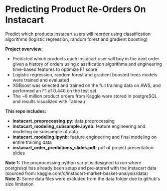 # Predicting Product Re-Orders On Instacart

Predict which products Instacart users will reorder using classification algorithms (logistic regression, random forest and gradient boosting)

**Project overview:**
- Predicted which products each Instacart user will buy in the next order given a history of orders using classification algorithms and engineering time-based features to optimize F1 score 
- Logistic regression, random forest and gradient boosted trees models were trained and evaluated
- XGBoost was selected and trained on the full training data on AWS, and performed an F1 of 0.440 on the test set
- The ~8 million product orders from Kaggle were stored in postgreSQL and results visualized with Tableau

**This repo includes:** 

- **instacart_proprocessing.py**: data preprocessing
- **instacart_modeling_subsample.ipynb**: feature engineering and modeling on subsample of data 
- **instacart_modeling.ipynb**: feature engineering and final modeling on entire training data
- **instacart_order_predictions_slides.pdf**: pdf of project presentation slides

**Note 1:** The proprocessing python script is designed to run where postgresql has already been setup and pre-stored with the instacart data (sourced from: kaggle.com/c/instacart-market-basket-analysis/data)  
**Note 2:** Some data files were excluded from the data folder due to github's size limitation
